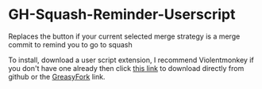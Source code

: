 # GH-Squash-Reminder-Userscript
Replaces the button if your current selected merge strategy is a merge commit to remind you to go to squash

To install, download a user script extension, I recommend Violentmonkey if you don't have one already then click [this link](https://github.com/VasilisThePikachu/GH-Squash-Reminder-Userscript/raw/refs/heads/master/GitHub%20squash%20reminder.user.js) to download directly from github or the [GreasyFork](https://greasyfork.org/en/scripts/531064-github-squash-reminder) link.
